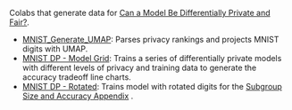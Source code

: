 Colabs that generate data for [Can a Model Be Differentially Private and Fair?](https://pair.withgoogle.com/explorables/private-and-fair/).


- [MNIST_Generate_UMAP](): Parses privacy rankings and projects MNIST digits with UMAP. 
- [MNIST DP - Model Grid](): Trains a series of differentially private models with different levels of privacy and training data to generate the accuracy tradeoff line charts. 
- [MNIST DP - Rotated](): Trains model with rotated digits for the [Subgroup Size and Accuracy Appendix](https://pair.withgoogle.com/explorables/private-and-fair/#appendix-subgroup-size-and-accuracy) .